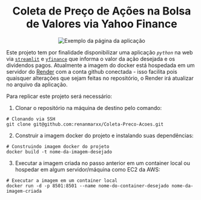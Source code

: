 # <center> Coleta de Preço de Ações na Bolsa de Valores via Yahoo Finance </center>

<div style="text-align: center;">
    <img src = "https://lh3.googleusercontent.com/pw/AP1GczMxJVr2aLXf4duL70EG377ygdTF9JRJUVSBGaiOZW6nmLqCXIE-_NgRTORgmrLRIYvsZeM89poqgiJt9dh9OljgaTGh2LCMJRLQRE0nsGW6LXwAsu70IdxQiE2J4L_vZ_8yMUFdZLXyxqU4CMyp76zJ=w748-h601-s-no-gm?authuser=0" alt = "Exemplo da página da aplicação" />
</div>

Este projeto tem por finalidade disponibilizar uma aplicação *`python`* na web via [`streamlit`](https://streamlit.io/) e [`yfinance`](https://finance.yahoo.com/) que informa o valor da ação desejada e os dividendos pagos.
Atualmente a imagem do docker está hospedada em um servidor do [Render](render.com) com a conta github conectada - isso facilita pois quaisquer alterações que sejam feitas no repositório, o Render irá atualizar no arquivo da aplicação.

Para replicar este projeto será necessário: 

1. Clonar o repositório na máquina de destino pelo comando: 
```
# Clonando via SSH
git clone git@github.com:renanmarxx/Coleta-Preco-Acoes.git
```

2. Construir a imagem docker do projeto e instalando suas dependências:
```
# Construindo imagem docker do projeto
docker build -t nome-da-imagem-desejado
```

3. Executar a imagem criada no passo anterior em um container local ou hospedar em algum servidor/máquina como EC2 da AWS:
```
# Executar a imagem em um container local
docker run -d -p 8501:8501 --name nome-do-container-desejado nome-da-imagem-criada
```

